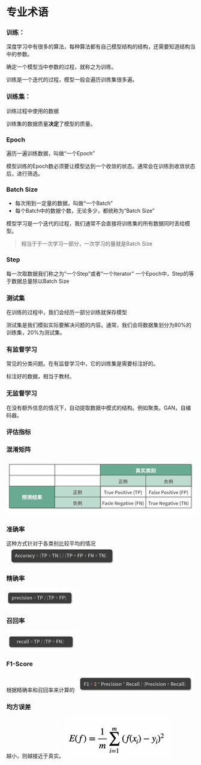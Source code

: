 # 专业术语

### 训练：
深度学习中有很多的算法，每种算法都有自己模型结构的结构，还需要知道结构当中的参数。

确定一个模型当中参数的过程，就称之为训练。

训练是一个迭代的过程，模型一般会遍历训练集很多遍。

### 训练集：
训练过程中使用的数据

训练集的数据质量**决定**了模型的质量。

### Epoch
遍历一遍训练数据，叫做“一个Epoch”

模型训练的Epoch数必须要让模型达到一个收敛的状态。通常会在训练到收敛状态后，进行筛选。

### Batch Size
- 每次用到一定量的数据，叫做“一个Batch”
- 每个Batch中的数据个数，无论多少，都统称为“Batch Size”


模型学习是一个迭代的过程，我们通常不会直接将训练集的所有数据同时丢给模型。

> 相当于于一次学习一部分，一次学习的量就是Batch Size

### Step
每一次取数据我们称之为“一个Step”或者“一个Iterator”
一个Epoch中，Step的等于数据总量除以Batch Size

### 测试集
在训练的过程中，我们会经历一部分训练就保存模型

测试集是我们模拟实际要解决问题的内容。通常，我们会将数据集划分为80%的训练集，20%为测试集。

### 有监督学习

 常见的分类问题。在有监督学习中，它的训练集是需要标注好的。

标注好的数据，相当于教材。

### 无监督学习

在没有额外信息的情况下，自动提取数据中模式的结构。例如聚类。GAN，自编码器。

### 评估指标

### 混淆矩阵
![Alt text](image-19.png)

### 准确率

这种方式针对于各类别比较平均的情况
![Alt text](image-20.png)
### 精确率
![Alt text](image-22.png)

### 召回率
![Alt text](image-21.png)

### F1-Score
根据精确率和召回率来计算的
![Alt text](image-23.png)

### 均方误差
越小，则越接近于真实。
![Alt text](image-24.png)



